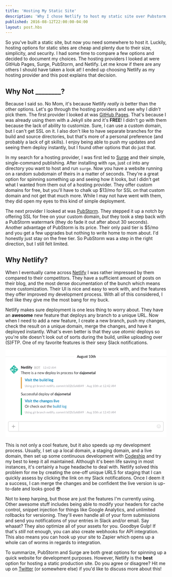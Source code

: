 ```yaml
---
title: 'Hosting My Static Site'
description: 'Why I chose Netlify to host my static site over Pubstorm, Surge, and GitHub.'
published: 2016-08-12T22:00:00-04:00
layout: post.hbs
---
```


So you've built a static site, but now you need somewhere to host it. Luckily, hosting options for static sites are cheap and plenty due to their size, simplicity, and security. I had some time to compare a few options and decided to document my choices. The hosting providers I looked at were GitHub Pages, Surge, PubStorm, and Netlify. Let me know if there are any others I should have taken a look at! I ended up choosing Netlify as my hosting provider and this post explains that decision.

## Why Not ________?

Because I said so. No Mom, it's because Netlify *really is* better than the other options. Let's go through the hosting providers and see why I *didn't* pick them. The first provider I looked at was [GitHub Pages](https://pages.github.com/). That's because I was already using them with a Jekyll site and it's **FREE**! I didn't go with them because the lack of ability to customize. Sure, I can use a custom domain, but I can't get SSL on it. I also don't like to have separate branches for the build and source directories, but that's more of a personal preference (and probably a lack of git skills). I enjoy being able to push my updates and seeing them deploy instantly, but I found other options that do just that.

In my search for a hosting provider, I was first led to [Surge](https://surge.sh) and their simple, single-command publishing. After installing with `npm`, just `cd` into any directory you want to host and run `surge`. Now you have a website running on a random subdomain of theirs in a matter of seconds. They're a great option for spinning something up and seeing how it looks, but I didn't get what I wanted from them out of a hosting provider. They offer custom domains for free, but you'll have to chalk up $13/mo for SSL on that custom domain and not get that much more. While I may not have went with them, they did open my eyes to this kind of simple deployment.

The next provider I looked at was [PubStorm](https://pubstorm.com). They stepped it up a notch by offering SSL for free on your custom domain, *but* they took a step back with a PubStorm watermark (they do fade it out after about 30 seconds). Another advantage of PubStorm is its price. Their only paid tier is $5/mo and you get a few upgrades but nothing to write home to mom about. I'd honestly just stay on the free tier. So PubStorm was a step in the right direction, but I still felt limited.

## Why Netlify?

When I eventually came across [Netlify](https://www.netlify.com) I was rather impressed by them compared to their competitors. They have a sufficient amount of posts on their blog, and the most dense documentation of the bunch which means more customization. Their UI is nice and easy to work with, and the features they offer improved my development process. With all of this considered, I feel like they give me the most bang for my buck.

Netlify makes sure deployment is one less thing to worry about. They have an **awesome** new feature that deploys any branch to a unique URL. Now when I need to add a new feature, I create a new branch, push my changes, check the result on a unique domain, merge the changes, and have it deployed instantly. What's even better is that they use *atomic* deploys so you're site doesn't look out of sorts during the build, unlike uploading over (S)FTP. One of my favorite features is their sexy Slack notifications.

![Netlify Slack Notifications](/img/slack-notifications.png "Netlify Slack Notifications")

This is not only a cool feature, but it also speeds up my development process. Usually, I set up a local domain, a staging domain, and a live domain, then set up some continuous development with [Codeship](https://codeship.com) and try my best to keep it all maintained. Although it's been life saving in most instances, it's certainly a huge headache to deal with. Netlify solved this problem for me by creating the one-off unique URLS for staging that I can quickly assess by clicking the link on my Slack notifications. Once I deem it a success, I can merge the changes and be confident the live version is up-to-date and looks good :sunglasses:

Not to keep harping, but those are just the features I'm currently using. Other awesome stuff includes being able to modify your headers for cache control, snippet injection for things like Google Analytics, and unlimited rollbacks for versioning. They'll even handle all of your form submissions and send you notifications of your entries in Slack and/or email. Say whaaat? They also optimize all of your assets for you. Goodbye Gulp! If that's *still* not enough, you can also create webhooks for API integration. This also means you can hook up your site to Zapier which opens up a whole can of worms in regards to integration.

To summarize, PubStorm and Surge are both great options for spinning up a quick website for development purposes. However, Netlify is the **best** option for hosting a static production site. Do you agree or disagree? Hit me up on [Twitter](https://twitter.com/dajocarter) (or somewhere else) if you'd like to discuss more about this!